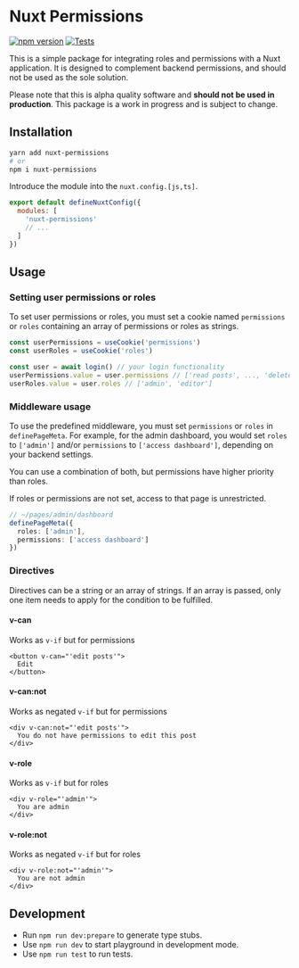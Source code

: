 # Nuxt Permissions

[![npm version](https://badge.fury.io/js/nuxt-permissions.svg)](https://badge.fury.io/js/nuxt-permissions)
[![Tests](https://github.com/dystcz/nuxt-permissions/actions/workflows/node.js.yml/badge.svg)](https://github.com/dystcz/nuxt-permissions/actions/workflows/node.js.yml)

This is a simple package for integrating roles and permissions with a Nuxt application.
It is designed to complement backend permissions, and should not be used as the sole solution.

Please note that this is alpha quality software and **should not be used in production**.
This package is a work in progress and is subject to change.

## Installation

```bash
yarn add nuxt-permissions
# or
npm i nuxt-permissions
```

Introduce the module into the `nuxt.config.[js,ts]`.

```js
export default defineNuxtConfig({
  modules: [
    'nuxt-permissions'
    // ...
  ]
})
```

## Usage

### Setting user permissions or roles

To set user permissions or roles, you must set a cookie named `permissions` or `roles` containing an array of permissions or roles as strings.

```ts
const userPermissions = useCookie('permissions')
const userRoles = useCookie('roles')

const user = await login() // your login functionality
userPermissions.value = user.permissions // ['read posts', ..., 'delete posts']
userRoles.value = user.roles // ['admin', 'editor']
```

### Middleware usage

To use the predefined middleware, you must set `permissions` or `roles` in `definePageMeta`. For example, for the admin dashboard, you would set `roles` to `['admin']` and/or `permissions` to `['access dashboard']`, depending on your backend settings.

You can use a combination of both, but permissions have higher priority than roles.

If roles or permissions are not set, access to that page is unrestricted.

```ts
// ~/pages/admin/dashboard
definePageMeta({
  roles: ['admin'],
  permissions: ['access dashboard']
})
```

### Directives

Directives can be a string or an array of strings. If an array is passed, only one item needs to apply for the condition to be fulfilled.

#### v-can

Works as `v-if` but for permissions

```vue
<button v-can="'edit posts'">
  Edit
</button>
```

#### v-can:not

Works as negated `v-if` but for permissions

```vue
<div v-can:not="'edit posts'">
  You do not have permissions to edit this post
</div>
```

#### v-role

Works as `v-if` but for roles

```vue
<div v-role="'admin'">
  You are admin
</div>
```

#### v-role:not

Works as negated `v-if` but for roles

```vue
<div v-role:not="'admin'">
  You are not admin
</div>
```

## Development

- Run `npm run dev:prepare` to generate type stubs.
- Use `npm run dev` to start playground in development mode.
- Use `npm run test` to run tests.
